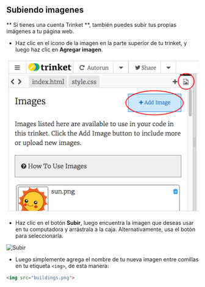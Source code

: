 ## Subiendo imagenes

** Si tienes una cuenta Trinket **, también puedes subir tus propias imágenes a tu página web.

+ Haz clic en el icono de la imagen en la parte superior de tu trinket, y luego haz clic en **Agregar imagen**.

![captura de pantalla](images/story-upload.png)

+ Haz clic en el botón **Subir**, luego encuentra la imagen que deseas usar en tu computadora y arrástrala a la caja. Alternativamente, usa el botón para seleccionarla.

![Subir](images/upload-image.png)

+ Luego simplemente agrega el nombre de tu nueva imagen entre comillas en tu etiqueta `<img>`, de esta manera:

```html
<img src="buildings.png">
```